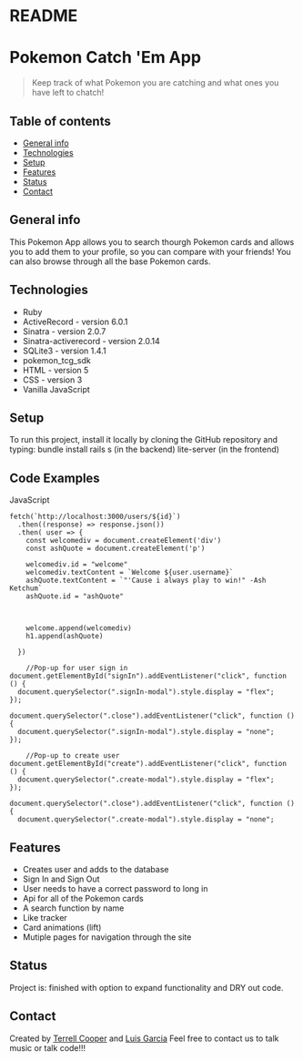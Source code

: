 # README

# Pokemon Catch 'Em App

> Keep track of what Pokemon you are catching and what ones you have left to chatch!

## Table of contents

- [General info](#general-info)
- [Technologies](#technologies)
- [Setup](#setup)
- [Features](#features)
- [Status](#status)
- [Contact](#contact)


## General info

This Pokemon App allows you to search thourgh Pokemon cards and allows you to add them to your profile, so you can compare with your friends! You can also browse through all the base Pokemon cards.  

## Technologies

- Ruby
- ActiveRecord - version 6.0.1
- Sinatra - version 2.0.7
- Sinatra-activerecord - version 2.0.14
- SQLite3 - version 1.4.1
- pokemon_tcg_sdk
- HTML - version 5
- CSS - version 3 
- Vanilla JavaScript 
## Setup

To run this project, install it locally by cloning the GitHub repository and typing:
bundle install 
rails s (in the backend)
lite-server (in the frontend)

## Code Examples

JavaScript 

```
fetch(`http://localhost:3000/users/${id}`)
  .then((response) => response.json())
  .then( user => {
    const welcomediv = document.createElement('div')
    const ashQuote = document.createElement('p')

    welcomediv.id = "welcome"
    welcomediv.textContent = `Welcome ${user.username}`
    ashQuote.textContent = `"'Cause i always play to win!" -Ash Ketchum`
    ashQuote.id = "ashQuote"
    
    

    welcome.append(welcomediv)
    h1.append(ashQuote)

  })

    //Pop-up for user sign in
document.getElementById("signIn").addEventListener("click", function () {
  document.querySelector(".signIn-modal").style.display = "flex";
});

document.querySelector(".close").addEventListener("click", function () {
  document.querySelector(".signIn-modal").style.display = "none";
});

    //Pop-up to create user
document.getElementById("create").addEventListener("click", function () {
  document.querySelector(".create-modal").style.display = "flex";
});

document.querySelector(".close").addEventListener("click", function () {
  document.querySelector(".create-modal").style.display = "none";

```

## Features

- Creates user and adds to the database 
- Sign In and Sign Out
- User needs to have a correct password to long in
- Api for all of the Pokemon cards 
- A search function by name 
- Like tracker 
- Card animations (lift)
- Mutiple pages for navigation through the site 

## Status

Project is: finished with option to expand functionality and DRY out code.


## Contact

Created by [Terrell Cooper](https://www.linkedin.com/in/terrell-cooper-43252aaa/) and [Luis Garcia](https://www.linkedin.com/in/luis-garcia-83178b1b4/)
Feel free to contact us to talk music or talk code!!! 


